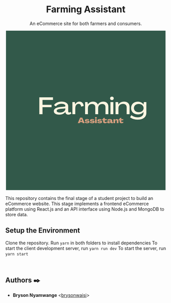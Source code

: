 <h1 align="center">Farming Assistant</h1>
<p align="center">An eCommerce site for both farmers and consumers.</p>

<p align="center">
 <img src="https://github.com/brysonwaisi/farming-assistant/blob/master/frontend/src/assets/hometxt.png" />
</p>


This repository contains the final stage of a student project to build an eCommerce website. This stage implements a frontend eCommerce platform using React.js and an API interface using Node.js and MongoDB to store data. 

## Setup the Environment
Clone the repository. 
Run `yarn` in both folders to install dependencies
To start the client development server, run `yarn run dev` 
To start the server, run `yarn start`


<br>

## Authors :black_nib:
* **Bryson Nyamwange** <[brysonwaisi](https://github.com/brysonwaisi)>
 
